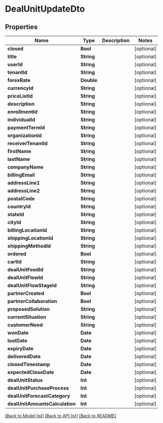 # DealUnitUpdateDto

## Properties
Name | Type | Description | Notes
------------ | ------------- | ------------- | -------------
**closed** | **Bool** |  | [optional] 
**title** | **String** |  | [optional] 
**userId** | **String** |  | [optional] 
**tenantId** | **String** |  | [optional] 
**forexRate** | **Double** |  | [optional] 
**currencyId** | **String** |  | [optional] 
**priceListId** | **String** |  | [optional] 
**description** | **String** |  | [optional] 
**enrollmentId** | **String** |  | [optional] 
**individualId** | **String** |  | [optional] 
**paymentTermId** | **String** |  | [optional] 
**organizationId** | **String** |  | [optional] 
**receiverTenantId** | **String** |  | [optional] 
**firstName** | **String** |  | [optional] 
**lastName** | **String** |  | [optional] 
**companyName** | **String** |  | [optional] 
**billingEmail** | **String** |  | [optional] 
**addressLine1** | **String** |  | [optional] 
**addressLine2** | **String** |  | [optional] 
**postalCode** | **String** |  | [optional] 
**countryId** | **String** |  | [optional] 
**stateId** | **String** |  | [optional] 
**cityId** | **String** |  | [optional] 
**billingLocationId** | **String** |  | [optional] 
**shippingLocationId** | **String** |  | [optional] 
**shippingMethodId** | **String** |  | [optional] 
**ordered** | **Bool** |  | [optional] 
**cartId** | **String** |  | [optional] 
**dealUnitFeedId** | **String** |  | [optional] 
**dealUnitFlowId** | **String** |  | [optional] 
**dealUnitFlowStageId** | **String** |  | [optional] 
**partnerCreated** | **Bool** |  | [optional] 
**partnerCollaboration** | **Bool** |  | [optional] 
**proposedSolution** | **String** |  | [optional] 
**currentSituation** | **String** |  | [optional] 
**customerNeed** | **String** |  | [optional] 
**wonDate** | **Date** |  | [optional] 
**lostDate** | **Date** |  | [optional] 
**expiryDate** | **Date** |  | [optional] 
**deliveredDate** | **Date** |  | [optional] 
**closedTimestamp** | **Date** |  | [optional] 
**expectedCloseDate** | **Date** |  | [optional] 
**dealUnitStatus** | **Int** |  | [optional] 
**dealUnitPurchaseProcess** | **Int** |  | [optional] 
**dealUnitForecastCategory** | **Int** |  | [optional] 
**dealUnitAmountsCalculation** | **Int** |  | [optional] 

[[Back to Model list]](../README.md#documentation-for-models) [[Back to API list]](../README.md#documentation-for-api-endpoints) [[Back to README]](../README.md)


